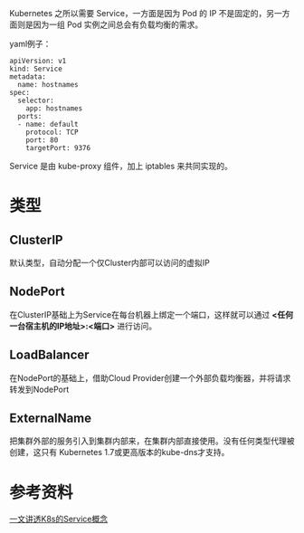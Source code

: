 Kubernetes 之所以需要 Service，一方面是因为 Pod 的 IP 不是固定的，另一方面则是因为一组 Pod 实例之间总会有负载均衡的需求。

yaml例子：
```
apiVersion: v1
kind: Service
metadata:
  name: hostnames
spec:
  selector:
    app: hostnames
  ports:
  - name: default
    protocol: TCP
    port: 80
    targetPort: 9376
```

Service 是由 kube-proxy 组件，加上 iptables 来共同实现的。

# 类型
## ClusterIP
默认类型，自动分配一个仅Cluster内部可以访问的虚拟IP

## NodePort
在ClusterIP基础上为Service在每台机器上绑定一个端口，这样就可以通过 **<任何一台宿主机的IP地址>:<端口>** 进行访问。

## LoadBalancer
在NodePort的基础上，借助Cloud Provider创建一个外部负载均衡器，并将请求转发到NodePort

## ExternalName
把集群外部的服务引入到集群内部来，在集群内部直接使用。没有任何类型代理被创建，这只有 Kubernetes 1.7或更高版本的kube-dns才支持。

# 参考资料
[一文讲透K8s的Service概念](https://baijiahao.baidu.com/s?id=1681303264708121640&wfr=spider&for=pc)